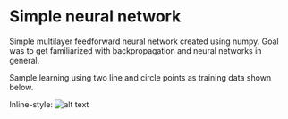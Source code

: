 # Simple neural network

Simple multilayer feedforward neural network created using numpy.
Goal was to get familiarized with backpropagation and neural networks in general.

Sample learning using two line and circle points as training data shown below.

Inline-style: 
![alt text](https://github.com/bgavran3/ml/img/circle.gif "Learning the shape of a circle")

